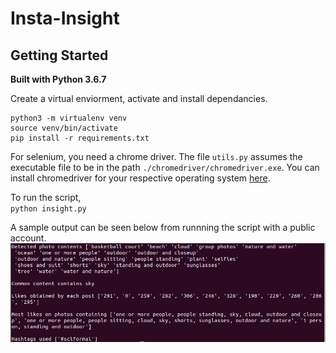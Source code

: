 # Insta-Insight

## Getting Started
**Built with Python 3.6.7**  

Create a virtual enviorment, activate and install dependancies.
```
python3 -m virtualenv venv
source venv/bin/activate
pip install -r requirements.txt
```
For selenium, you need a chrome driver. The file `utils.py` assumes the executable file to be in the path `./chromedriver/chromedriver.exe`. You can install chromedriver for your respective operating system [here](https://chromedriver.storage.googleapis.com/index.html?path=2.45/).

To run the script,  
`python insight.py`

A sample output can be seen below from runnning the script with a public account.  
![sample](./img/sample.png)
